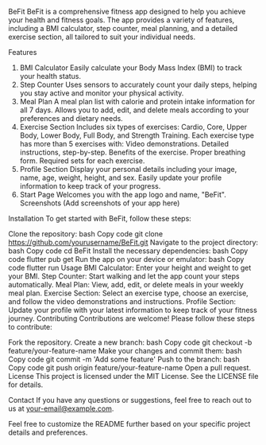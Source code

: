 BeFit
BeFit is a comprehensive fitness app designed to help you achieve your health and fitness goals. The app provides a variety of features, including a BMI calculator, step counter, meal planning, and a detailed exercise section, all tailored to suit your individual needs.

Features
1. BMI Calculator
Easily calculate your Body Mass Index (BMI) to track your health status.
2. Step Counter
Uses sensors to accurately count your daily steps, helping you stay active and monitor your physical activity.
3. Meal Plan
A meal plan list with calorie and protein intake information for all 7 days.
Allows you to add, edit, and delete meals according to your preferences and dietary needs.
4. Exercise Section
Includes six types of exercises: Cardio, Core, Upper Body, Lower Body, Full Body, and Strength Training.
Each exercise type has more than 5 exercises with:
Video demonstrations.
Detailed instructions, step-by-step.
Benefits of the exercise.
Proper breathing form.
Required sets for each exercise.
5. Profile Section
Display your personal details including your image, name, age, weight, height, and sex.
Easily update your profile information to keep track of your progress.
6. Start Page
Welcomes you with the app logo and name, "BeFit".
Screenshots
(Add screenshots of your app here)

Installation
To get started with BeFit, follow these steps:

Clone the repository:
bash
Copy code
git clone https://github.com/yourusername/BeFit.git
Navigate to the project directory:
bash
Copy code
cd BeFit
Install the necessary dependencies:
bash
Copy code
flutter pub get
Run the app on your device or emulator:
bash
Copy code
flutter run
Usage
BMI Calculator: Enter your height and weight to get your BMI.
Step Counter: Start walking and let the app count your steps automatically.
Meal Plan: View, add, edit, or delete meals in your weekly meal plan.
Exercise Section: Select an exercise type, choose an exercise, and follow the video demonstrations and instructions.
Profile Section: Update your profile with your latest information to keep track of your fitness journey.
Contributing
Contributions are welcome! Please follow these steps to contribute:

Fork the repository.
Create a new branch:
bash
Copy code
git checkout -b feature/your-feature-name
Make your changes and commit them:
bash
Copy code
git commit -m 'Add some feature'
Push to the branch:
bash
Copy code
git push origin feature/your-feature-name
Open a pull request.
License
This project is licensed under the MIT License. See the LICENSE file for details.

Contact
If you have any questions or suggestions, feel free to reach out to us at your-email@example.com.

Feel free to customize the README further based on your specific project details and preferences.
